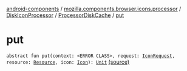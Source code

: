 [android-components](../../../index.md) / [mozilla.components.browser.icons.processor](../../index.md) / [DiskIconProcessor](../index.md) / [ProcessorDiskCache](index.md) / [put](./put.md)

# put

`abstract fun put(context: <ERROR CLASS>, request: `[`IconRequest`](../../../mozilla.components.browser.icons/-icon-request/index.md)`, resource: `[`Resource`](../../../mozilla.components.browser.icons/-icon-request/-resource/index.md)`, icon: `[`Icon`](../../../mozilla.components.browser.icons/-icon/index.md)`): `[`Unit`](https://kotlinlang.org/api/latest/jvm/stdlib/kotlin/-unit/index.html) [(source)](https://github.com/mozilla-mobile/android-components/blob/master/components/browser/icons/src/main/java/mozilla/components/browser/icons/processor/DiskIconProcessor.kt#L20)